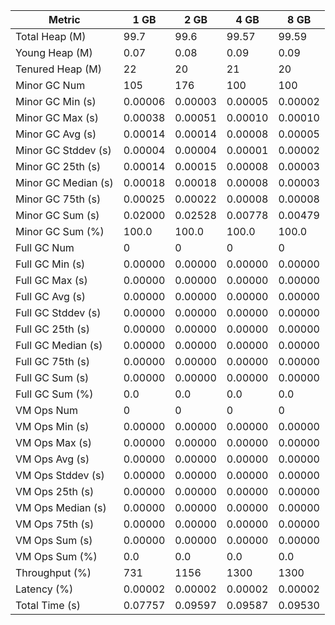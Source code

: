 | Metric | 1 GB | 2 GB | 4 GB | 8 GB |
|------|----|----|----|----|
| Total Heap (M) | 99.7 | 99.6 | 99.57 | 99.59 |
| Young Heap (M) | 0.07 | 0.08 | 0.09 | 0.09 |
| Tenured Heap (M) | 22 | 20 | 21 | 20 |
| Minor GC Num | 105 | 176 | 100 | 100 |
| Minor GC Min (s) | 0.00006 | 0.00003 | 0.00005 | 0.00002 |
| Minor GC Max (s) | 0.00038 | 0.00051 | 0.00010 | 0.00010 |
| Minor GC Avg (s) | 0.00014 | 0.00014 | 0.00008 | 0.00005 |
| Minor GC Stddev (s) | 0.00004 | 0.00004 | 0.00001 | 0.00002 |
| Minor GC 25th (s) | 0.00014 | 0.00015 | 0.00008 | 0.00003 |
| Minor GC Median (s) | 0.00018 | 0.00018 | 0.00008 | 0.00003 |
| Minor GC 75th (s) | 0.00025 | 0.00022 | 0.00008 | 0.00008 |
| Minor GC Sum (s) | 0.02000 | 0.02528 | 0.00778 | 0.00479 |
| Minor GC Sum (%) | 100.0 | 100.0 | 100.0 | 100.0 |
| Full GC Num | 0 | 0 | 0 | 0 |
| Full GC Min (s) | 0.00000 | 0.00000 | 0.00000 | 0.00000 |
| Full GC Max (s) | 0.00000 | 0.00000 | 0.00000 | 0.00000 |
| Full GC Avg (s) | 0.00000 | 0.00000 | 0.00000 | 0.00000 |
| Full GC Stddev (s) | 0.00000 | 0.00000 | 0.00000 | 0.00000 |
| Full GC 25th (s) | 0.00000 | 0.00000 | 0.00000 | 0.00000 |
| Full GC Median (s) | 0.00000 | 0.00000 | 0.00000 | 0.00000 |
| Full GC 75th (s) | 0.00000 | 0.00000 | 0.00000 | 0.00000 |
| Full GC Sum (s) | 0.00000 | 0.00000 | 0.00000 | 0.00000 |
| Full GC Sum (%) | 0.0 | 0.0 | 0.0 | 0.0 |
| VM Ops Num | 0 | 0 | 0 | 0 |
| VM Ops Min (s) | 0.00000 | 0.00000 | 0.00000 | 0.00000 |
| VM Ops Max (s) | 0.00000 | 0.00000 | 0.00000 | 0.00000 |
| VM Ops Avg (s) | 0.00000 | 0.00000 | 0.00000 | 0.00000 |
| VM Ops Stddev (s) | 0.00000 | 0.00000 | 0.00000 | 0.00000 |
| VM Ops 25th (s) | 0.00000 | 0.00000 | 0.00000 | 0.00000 |
| VM Ops Median (s) | 0.00000 | 0.00000 | 0.00000 | 0.00000 |
| VM Ops 75th (s) | 0.00000 | 0.00000 | 0.00000 | 0.00000 |
| VM Ops Sum (s) | 0.00000 | 0.00000 | 0.00000 | 0.00000 |
| VM Ops Sum (%) | 0.0 | 0.0 | 0.0 | 0.0 |
| Throughput (%) | 731 | 1156 | 1300 | 1300 |
| Latency (%) | 0.00002 | 0.00002 | 0.00002 | 0.00002 |
| Total Time (s) | 0.07757 | 0.09597 | 0.09587 | 0.09530 |

